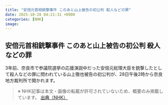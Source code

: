 ```yaml
---
title: "安倍元首相銃撃事件 このあと山上被告の初公判 殺人などの罪"
date: 2025-10-28 04:21:31 +0900
categories: [NHK]
image: 
---
```

## 安倍元首相銃撃事件 このあと山上被告の初公判 殺人などの罪

3年前、奈良市で参議院選挙の応援演説中だった安倍元総理大臣を銃撃したとして殺人などの罪に問われている山上徹也被告の初公判が、28日午後2時から奈良地方裁判所で開かれます。

> ※ NHK記事は本文・画像の転載が許可されていないため、概要のみ掲載しています。
[出典（NHK）](http://www3.nhk.or.jp/news/html/20251028/k10014960551000.html)
